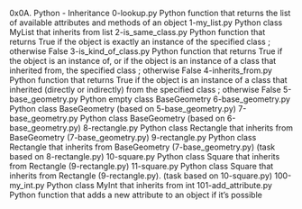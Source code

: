 0x0A. Python - Inheritance
0-lookup.py	Python function that returns the list of available attributes and methods of an object
1-my_list.py	Python class MyList that inherits from list
2-is_same_class.py	Python function that returns True if the object is exactly an instance of the specified class ; otherwise False
3-is_kind_of_class.py	Python function that returns True if the object is an instance of, or if the object is an instance of a class that inherited from, the specified class ; otherwise False
4-inherits_from.py	Python function that returns True if the object is an instance of a class that inherited (directly or indirectly) from the specified class ; otherwise False
5-base_geometry.py	Python empty class BaseGeometry
6-base_geometry.py	Python class BaseGeometry (based on 5-base_geometry.py)
7-base_geometry.py	Python class BaseGeometry (based on 6-base_geometry.py)
8-rectangle.py	Python class Rectangle that inherits from BaseGeometry (7-base_geometry.py)
9-rectangle.py	Python class Rectangle that inherits from BaseGeometry (7-base_geometry.py) (task based on 8-rectangle.py)
10-square.py	Python class Square that inherits from Rectangle (9-rectangle.py)
11-square.py	Python class Square that inherits from Rectangle (9-rectangle.py). (task based on 10-square.py)
100-my_int.py	Python class MyInt that inherits from int
101-add_attribute.py	Python function that adds a new attribute to an object if it’s possible
